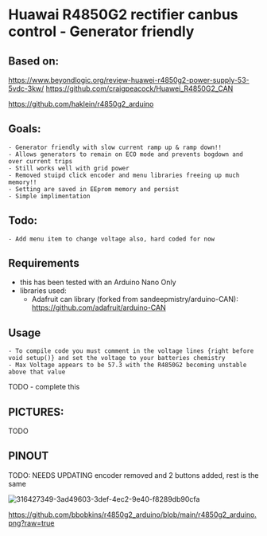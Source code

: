 # Huawai R4850G2 rectifier canbus control - Generator friendly

  ## Based on:

   https://www.beyondlogic.org/review-huawei-r4850g2-power-supply-53-5vdc-3kw/
   https://github.com/craigpeacock/Huawei_R4850G2_CAN

   https://github.com/haklein/r4850g2_arduino

  ## Goals:
    - Generator friendly with slow current ramp up & ramp down!!
    - Allows generators to remain on ECO mode and prevents bogdown and over current trips
    - Still works well with grid power
    - Removed stuipd click encoder and menu libraries freeing up much memory!!
    - Setting are saved in EEprom memory and persist
    - Simple implimentation

  ## Todo:
    - Add menu item to change voltage also, hard coded for now
  
  ## Requirements 
   
   - this has been tested with an Arduino Nano Only
   - libraries used:
      * Adafruit can library (forked from sandeepmistry/arduino-CAN):
        https://github.com/adafruit/arduino-CAN



  ## Usage

    - To compile code you must comment in the voltage lines {right before void setup()} and set the voltage to your batteries chemistry
    - Max Voltage appears to be 57.3 with the R4850G2 becoming unstable above that value

TODO
    - complete this

      
  ## PICTURES:

TODO


  ## PINOUT

 TODO: NEEDS UPDATING encoder removed and 2 buttons added, rest is the same

  ![316427349-3ad49603-3def-4ec2-9e40-f8289db90cfa](https://github.com/haklein/r4850g2_arduino/assets/4569994/0a200d5f-f5de-4887-b59d-5bd5942bd7a0)

  https://github.com/bbobkins/r4850g2_arduino/blob/main/r4850g2_arduino.png?raw=true
